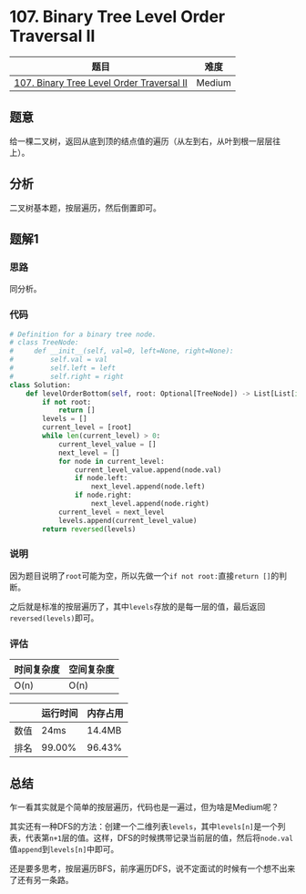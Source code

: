 # 107. Binary Tree Level Order Traversal II

| 题目 | 难度 |
| ---- | ---- |
| [107. Binary Tree Level Order Traversal II](https://leetcode.com/problems/binary-tree-level-order-traversal-ii/) | Medium |

## 题意

给一棵二叉树，返回从底到顶的结点值的遍历（从左到右，从叶到根一层层往上）。

## 分析

二叉树基本题，按层遍历，然后倒置即可。

## 题解1

### 思路

同分析。

### 代码

```python
# Definition for a binary tree node.
# class TreeNode:
#     def __init__(self, val=0, left=None, right=None):
#         self.val = val
#         self.left = left
#         self.right = right
class Solution:
    def levelOrderBottom(self, root: Optional[TreeNode]) -> List[List[int]]:
        if not root:
            return []
        levels = []
        current_level = [root]
        while len(current_level) > 0:
            current_level_value = []
            next_level = []
            for node in current_level:
                current_level_value.append(node.val)
                if node.left:
                    next_level.append(node.left)
                if node.right:
                    next_level.append(node.right)
            current_level = next_level
            levels.append(current_level_value)
        return reversed(levels)
```

### 说明

因为题目说明了`root`可能为空，所以先做一个`if not root:`直接`return []`的判断。

之后就是标准的按层遍历了，其中`levels`存放的是每一层的值，最后返回`reversed(levels)`即可。

### 评估

| 时间复杂度 | 空间复杂度 |
| ---- | ---- |
| O(n) | O(n) |

| | 运行时间 | 内存占用 |
| ---- | ---- | ---- |
| 数值 | 24ms | 14.4MB |
| 排名 | 99.00% | 96.43% |

## 总结

乍一看其实就是个简单的按层遍历，代码也是一遍过，但为啥是Medium呢？

其实还有一种DFS的方法：创建一个二维列表`levels`，其中`levels[n]`是一个列表，代表第`n+1`层的值。这样，DFS的时候携带记录当前层的值，然后将`node.val`值`append`到`levels[n]`中即可。

还是要多思考，按层遍历BFS，前序遍历DFS，说不定面试的时候有一个想不出来了还有另一条路。
